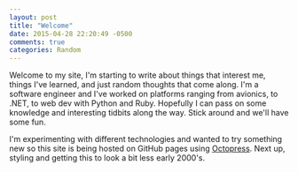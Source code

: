 ```yaml
---
layout: post
title: "Welcome"
date: 2015-04-28 22:20:49 -0500
comments: true
categories: Random
---
```

Welcome to my site, I'm starting to write about things that interest me, things
I've learned, and just random thoughts that come along. I'm a software engineer
and I've worked on platforms ranging from avionics, to .NET, to web dev with
Python and Ruby. Hopefully I can pass on some knowledge and interesting tidbits
along the way. Stick around and we'll have some fun.

I'm experimenting with different technologies and wanted to try something new so
this site is being hosted on GitHub pages using
[Octopress](http://octopress.org/). Next up, styling and getting this to look a
bit less early 2000's.
